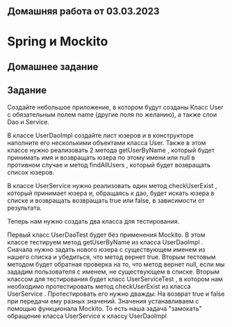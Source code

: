 ## Домашняя работа от 03.03.2023

# Spring и Mockito

## Домашнее задание

## Задание

Создайте небольшое приложение, в котором будут созданы Класс User с обязательным полем name (другие поля по желанию), а
также слои Dao и Service.

В классе
UserDaoImpl
создайте лист юзеров и в конструкторе наполните его несколькими объектами класса User. Также в этом классе нужно
реализовать 2 метода
getUserByName
, который будет принимать имя и возвращать юзера по этому имени или null в противном случае и метод
findAllUsers
, который будет возвращать список юзеров.

В классе
UserService
нужно реализовать один метод
checkUserExist
, который принимает юзера и, обращаясь к дао, будет искать юзера в списке и возвращать возвращать true или false, в
зависимости от результата.

Теперь нам нужно создать два класса для тестирования.

Первый класс
UserDaoTest
будет без применения Mockito. В этом классе тестируем метод
getUserByName
из класса
UserDaoImpl
. Сначала нужно задать нового юзера с существующем именем из нашего списка и убедиться, что метод вернет true. Вторым
тестовым методом будет обратная проверка на то, что метод вернет null, если мы зададим пользователя с именем, не
существующем в списке.
Вторым классом для тестирования будет класс
UserServiceTest
, в котором нам необходимо протестировать метод
checkUserExist
из класса
UserService
. Протестировать его нужно дважды: На возврат true и false при передачи ему разных значений. Значения устанавливаем с
помощью функционала Mockito. То есть наша задача "замокать" обращение класса
UserService
к классу
UserDaoImpl